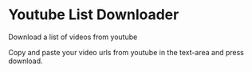 # Youtube List Downloader
Download a list of videos from youtube

Copy and paste your video urls from youtube in the text-area and press download.

